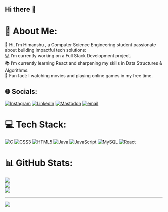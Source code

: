 ## Hi there 👋
# 💫 About Me:
👋 Hi, I’m Himanshu , a Computer Science Engineering student passionate about building impactful tech solutions:<br>💻 I’m currently working on a Full Stack Development project.<br>📚 I’m currently learning React and sharpening my skills in Data Structures & Algorithms.<br>📖 Fun fact: I watching movies and playing online games in my free time.


## 🌐 Socials:
[![Instagram](https://img.shields.io/badge/Instagram-%23E4405F.svg?logo=Instagram&logoColor=white)](https://instagram.com/Himanshu_vashishtha) [![LinkedIn](https://img.shields.io/badge/LinkedIn-%230077B5.svg?logo=linkedin&logoColor=white)](https://linkedin.com/in/www.linkedin.com/in/himanshu-sharma-a729b5293) [![Mastodon](https://img.shields.io/badge/-MASTODON-%232B90D9?logo=mastodon&logoColor=white)](https://mastodon.social/@Himanshu) [![email](https://img.shields.io/badge/Email-D14836?logo=gmail&logoColor=white)](mailto:hs7891824@gmail.com) 

# 💻 Tech Stack:
![C](https://img.shields.io/badge/c-%2300599C.svg?style=for-the-badge&logo=c&logoColor=white) ![CSS3](https://img.shields.io/badge/css3-%231572B6.svg?style=for-the-badge&logo=css3&logoColor=white) ![HTML5](https://img.shields.io/badge/html5-%23E34F26.svg?style=for-the-badge&logo=html5&logoColor=white) ![Java](https://img.shields.io/badge/java-%23ED8B00.svg?style=for-the-badge&logo=openjdk&logoColor=white) ![JavaScript](https://img.shields.io/badge/javascript-%23323330.svg?style=for-the-badge&logo=javascript&logoColor=%23F7DF1E) ![MySQL](https://img.shields.io/badge/mysql-4479A1.svg?style=for-the-badge&logo=mysql&logoColor=white) ![React](https://img.shields.io/badge/react-%2320232a.svg?style=for-the-badge&logo=react&logoColor=%2361DAFB)
# 📊 GitHub Stats:
![](https://github-readme-stats.vercel.app/api?username=Himanshu-vashishtha&theme=dark&hide_border=false&include_all_commits=false&count_private=false)<br/>
![](https://nirzak-streak-stats.vercel.app/?user=Himanshu-vashishtha&theme=dark&hide_border=false)<br/>
![](https://github-readme-stats.vercel.app/api/top-langs/?username=Himanshu-vashishtha&theme=dark&hide_border=false&include_all_commits=false&count_private=false&layout=compact)

---
[![](https://visitcount.itsvg.in/api?id=Himanshu-vashishtha&icon=0&color=0)](https://visitcount.itsvg.in)

<!-- Proudly created with GPRM ( https://gprm.itsvg.in ) -->
<!--
**Himanshu-vashishtha/Himanshu-vashishtha** is a ✨ _special_ ✨ repository because its `README.md` (this file) appears on your GitHub profile.

Here are some ideas to get you started:

- 🔭 I’m currently working on ...
- 🌱 I’m currently learning ...
- 👯 I’m looking to collaborate on ...
- 🤔 I’m looking for help with ...
- 💬 Ask me about ...
- 📫 How to reach me: ...
- 😄 Pronouns: ...
- ⚡ Fun fact: ...
-->
